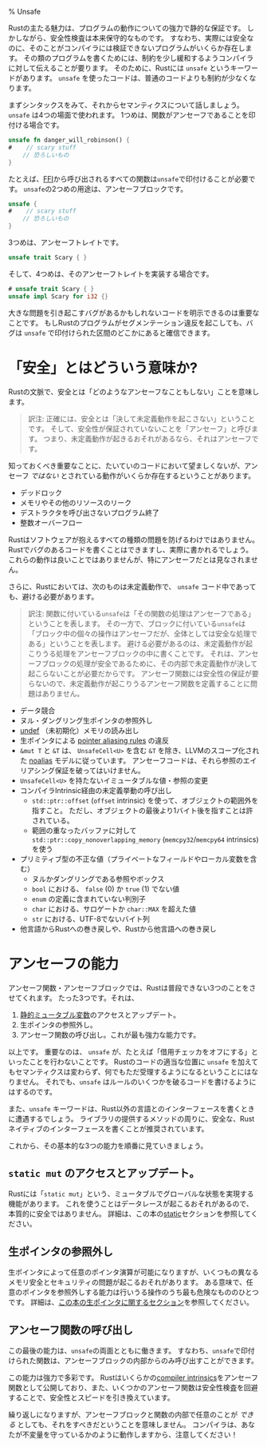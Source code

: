 % Unsafe

<!-- Rust’s main draw is its powerful static guarantees about behavior. But safety -->
<!-- checks are conservative by nature: there are some programs that are actually -->
<!-- safe, but the compiler is not able to verify this is true. To write these kinds -->
<!-- of programs, we need to tell the compiler to relax its restrictions a bit. For -->
<!-- this, Rust has a keyword, `unsafe`. Code using `unsafe` has less restrictions -->
<!-- than normal code does. -->
Rustの主たる魅力は、プログラムの動作についての強力で静的な保証です。
しかしながら、安全性検査は本来保守的なものです。
すなわち、実際には安全なのに、そのことがコンパイラには検証できないプログラムがいくらか存在します。
その類のプログラムを書くためには、制約を少し緩和するようコンパイラに対して伝えることが要ります。
そのために、Rustには `unsafe` というキーワードがあります。
`unsafe` を使ったコードは、普通のコードよりも制約が少なくなります。

<!-- Let’s go over the syntax, and then we’ll talk semantics. `unsafe` is used in -->
<!-- four contexts. The first one is to mark a function as unsafe:  -->
まずシンタックスをみて、それからセマンティクスについて話しましょう。
`unsafe` は4つの場面で使われます。
1つめは、関数がアンセーフであることを印付ける場合です。

```rust
unsafe fn danger_will_robinson() {
#    // scary stuff
    // 恐ろしいもの
}
```

<!-- All functions called from [FFI][ffi] must be marked as `unsafe`, for example. -->
<!-- The second use of `unsafe` is an unsafe block: -->
たとえば、[FFI][ffi]から呼び出されるすべての関数は`unsafe`で印付けることが必要です。
`unsafe`の2つめの用途は、アンセーフブロックです。

[ffi]: ffi.html

```rust
unsafe {
#    // scary stuff
    // 恐ろしいもの
}
```

<!-- The third is for unsafe traits: -->
3つめは、アンセーフトレイトです。

```rust
unsafe trait Scary { }
```

<!-- And the fourth is for `impl`ementing one of those traits: -->
そして、4つめは、そのアンセーフトレイトを実装する場合です。

```rust
# unsafe trait Scary { }
unsafe impl Scary for i32 {}
```

<!-- It’s important to be able to explicitly delineate code that may have bugs that -->
<!-- cause big problems. If a Rust program segfaults, you can be sure it’s somewhere -->
<!-- in the sections marked `unsafe`. -->
大きな問題を引き起こすバグがあるかもしれないコードを明示できるのは重要なことです。
もしRustのプログラムがセグメンテーション違反を起こしても、バグは `unsafe` で印付けられた区間のどこかにあると確信できます。

<!-- # What does ‘safe’ mean? -->
# 「安全」とはどういう意味か?

<!-- Safe, in the context of Rust, means ‘doesn’t do anything unsafe’. It’s also -->
<!-- important to know that there are certain behaviors that are probably not -->
<!-- desirable in your code, but are expressly _not_ unsafe: -->
Rustの文脈で、安全とは「どのようなアンセーフなこともしない」ことを意味します。

> 訳注:
正確には、安全とは「決して未定義動作を起こさない」ということです。
そして、安全性が保証されていないことを「アンセーフ」と呼びます。
つまり、未定義動作が起きるおそれがあるなら、それはアンセーフです。

知っておくべき重要なことに、たいていのコードにおいて望ましくないが、アンセーフ _ではない_ とされている動作がいくらか存在するということがあります。

<!-- * Deadlocks -->
<!-- * Leaks of memory or other resources -->
<!-- * Exiting without calling destructors -->
<!-- * Integer overflow -->
* デッドロック
* メモリやその他のリソースのリーク
* デストラクタを呼び出さないプログラム終了
* 整数オーバーフロー

<!-- Rust cannot prevent all kinds of software problems. Buggy code can and will be -->
<!-- written in Rust. These things aren’t great, but they don’t qualify as `unsafe` -->
<!-- specifically. -->
Rustはソフトウェアが抱えるすべての種類の問題を防げるわけではありません。
Rustでバグのあるコードを書くことはできますし、実際に書かれるでしょう。
これらの動作は良いことではありませんが、特にアンセーフだとは見なされません。

<!-- In addition, the following are all undefined behaviors in Rust, and must be -->
<!-- avoided, even when writing `unsafe` code: -->
さらに、Rustにおいては、次のものは未定義動作で、 `unsafe` コード中であっても、避ける必要があります。

> 訳注:
> 関数に付いている`unsafe`は「その関数の処理はアンセーフである」ということを表します。
> その一方で、ブロックに付いている`unsafe`は「ブロック中の個々の操作はアンセーフだが、全体としては安全な処理である」ということを表します。
> 避ける必要があるのは、未定義動作が起こりうる処理をアンセーフブロックの中に書くことです。
> それは、アンセーフブロックの処理が安全であるために、その内部で未定義動作が決して起こらないことが必要だからです。
> アンセーフ関数には安全性の保証が要らないので、未定義動作が起こりうるアンセーフ関数を定義することに問題はありません。

<!-- * Data races -->
<!-- * Dereferencing a null/dangling raw pointer -->
<!-- * Reads of [undef][undef] (uninitialized) memory -->
<!-- * Breaking the [pointer aliasing rules][aliasing] with raw pointers. -->
<!-- * `&mut T` and `&T` follow LLVM’s scoped [noalias][noalias] model, except if -->
<!--   the `&T` contains an `UnsafeCell<U>`. Unsafe code must not violate these -->
<!--   aliasing guarantees. -->
<!-- * Mutating an immutable value/reference without `UnsafeCell<U>` -->
<!-- * Invoking undefined behavior via compiler intrinsics: -->
<!--   * Indexing outside of the bounds of an object with `std::ptr::offset` -->
<!--     (`offset` intrinsic), with -->
<!--     the exception of one byte past the end which is permitted. -->
<!--   * Using `std::ptr::copy_nonoverlapping_memory` (`memcpy32`/`memcpy64` -->
<!--     intrinsics) on overlapping buffers -->
<!-- * Invalid values in primitive types, even in private fields/locals: -->
<!--   * Null/dangling references or boxes -->
<!--   * A value other than `false` (0) or `true` (1) in a `bool` -->
<!--   * A discriminant in an `enum` not included in its type definition -->
<!--   * A value in a `char` which is a surrogate or above `char::MAX` -->
<!--   * Non-UTF-8 byte sequences in a `str` -->
<!-- * Unwinding into Rust from foreign code or unwinding from Rust into foreign -->
<!--   code. -->
* データ競合
* ヌル・ダングリング生ポインタの参照外し
* [undef][undef] （未初期化）メモリの読み出し
* 生ポインタによる [pointer aliasing rules][aliasing] の違反
* `&mut T` と `&T` は、 `UnsafeCell<U>` を含む `&T` を除き、LLVMのスコープ化された [noalias][noalias] モデルに従っています。
  アンセーフコードは、それら参照のエイリアシング保証を破ってはいけません。
* `UnsafeCell<U>` を持たないイミュータブルな値・参照の変更
* コンパイラIntrinsic経由の未定義挙動の呼び出し
  * `std::ptr::offset` (`offset` intrinsic) を使って、オブジェクトの範囲外を指すこと。
    ただし、オブジェクトの最後より1バイト後を指すことは許されている。
  * 範囲の重なったバッファに対して `std::ptr::copy_nonoverlapping_memory` (`memcpy32`/`memcpy64`
    intrinsics) を使う
* プリミティブ型の不正な値（プライベートなフィールドやローカル変数を含む）
  * ヌルかダングリングである参照やボックス
  * `bool` における、 `false` (0) か `true` (1) でない値
  * `enum` の定義に含まれていない判別子
  * `char` における、サロゲートか `char::MAX` を超えた値
  * `str` における、UTF-8でないバイト列
* 他言語からRustへの巻き戻しや、Rustから他言語への巻き戻し

[noalias]: http://llvm.org/docs/LangRef.html#noalias
[undef]: http://llvm.org/docs/LangRef.html#undefined-values
[aliasing]: http://llvm.org/docs/LangRef.html#pointer-aliasing-rules

<!-- # Unsafe Superpowers -->
# アンセーフの能力

<!-- In both unsafe functions and unsafe blocks, Rust will let you do three things -->
<!-- that you normally can not do. Just three. Here they are: -->
アンセーフ関数・アンセーフブロックでは、Rustは普段できない3つのことをさせてくれます。
たった3つです。それは、

<!-- 1. Access or update a [static mutable variable][static]. -->
<!-- 2. Dereference a raw pointer. -->
<!-- 3. Call unsafe functions. This is the most powerful ability. -->
1. [静的ミュータブル変数][static]のアクセスとアップデート。
2. 生ポインタの参照外し。
3. アンセーフ関数の呼び出し。これが最も強力な能力です。

<!-- That’s it. It’s important that `unsafe` does not, for example, ‘turn off the -->
<!-- borrow checker’. Adding `unsafe` to some random Rust code doesn’t change its -->
<!-- semantics, it won’t just start accepting anything. But it will let you write -->
<!-- things that _do_ break some of the rules. -->
以上です。
重要なのは、 `unsafe` が、たとえば「借用チェッカをオフにする」といったことを行わないことです。
Rustのコードの適当な位置に `unsafe` を加えてもセマンティクスは変わらず、何でもただ受理するようになるということにはなりません。
それでも、`unsafe` はルールのいくつかを破るコードを書けるようにはするのです。

<!-- You will also encounter the `unsafe` keyword when writing bindings to foreign -->
<!-- (non-Rust) interfaces. You're encouraged to write a safe, native Rust interface -->
<!-- around the methods provided by the library. -->
また、`unsafe` キーワードは、Rust以外の言語とのインターフェースを書くときに遭遇するでしょう。
ライブラリの提供するメソッドの周りに、安全な、Rustネイティブのインターフェースを書くことが推奨されています。

<!-- Let’s go over the basic three abilities listed, in order. -->
これから、その基本的な3つの能力を順番に見ていきましょう。

<!-- ## Access or update a `static mut` -->
## `static mut` のアクセスとアップデート。

<!-- Rust has a feature called ‘`static mut`’ which allows for mutable global state. -->
<!-- Doing so can cause a data race, and as such is inherently not safe. For more -->
<!-- details, see the [static][static] section of the book. -->
Rustには「`static mut`」という、ミュータブルでグローバルな状態を実現する機能があります。
これを使うことはデータレースが起こるおそれがあるので、本質的に安全ではありません。
詳細は、この本の[static][static]セクションを参照してください。

[static]: const-and-static.html#static

<!-- ## Dereference a raw pointer -->
## 生ポインタの参照外し

<!-- Raw pointers let you do arbitrary pointer arithmetic, and can cause a number of -->
<!-- different memory safety and security issues. In some senses, the ability to -->
<!-- dereference an arbitrary pointer is one of the most dangerous things you can -->
<!-- do. For more on raw pointers, see [their section of the book][rawpointers]. -->
生ポインタによって任意のポインタ演算が可能になりますが、いくつもの異なるメモリ安全とセキュリティの問題が起こるおそれがあります。
ある意味で、任意のポインタを参照外しする能力は行いうる操作のうち最も危険なもののひとつです。
詳細は、[この本の生ポインタに関するセクション][rawpointers]を参照してください。

[rawpointers]: raw-pointers.html

<!-- ## Call unsafe functions -->
## アンセーフ関数の呼び出し

<!-- This last ability works with both aspects of `unsafe`: you can only call -->
<!-- functions marked `unsafe` from inside an unsafe block. -->
この最後の能力は、`unsafe`の両面とともに働きます。
すなわち、`unsafe`で印付けられた関数は、アンセーフブロックの内部からのみ呼び出すことができます。

<!-- This ability is powerful and varied. Rust exposes some [compiler -->
<!-- intrinsics][intrinsics] as unsafe functions, and some unsafe functions bypass -->
<!-- safety checks, trading safety for speed. -->
この能力は強力で多彩です。
Rustはいくらかの[compiler intrinsics][intrinsics]をアンセーフ関数として公開しており、また、いくつかのアンセーフ関数は安全性検査を回避することで、安全性とスピードを引き換えています。

<!-- I’ll repeat again: even though you _can_ do arbitrary things in unsafe blocks -->
<!-- and functions doesn’t mean you should. The compiler will act as though you’re -->
<!-- upholding its invariants, so be careful! -->
繰り返しになりますが、アンセーフブロックと関数の内部で任意のことが _できる_ としても、それをすべきだということを意味しません。
コンパイラは、あなたが不変量を守っているかのように動作しますから、注意してください！

[intrinsics]: intrinsics.html
